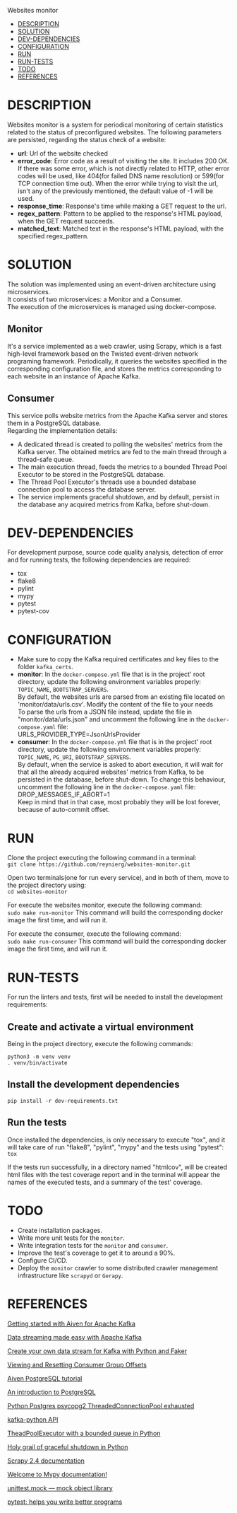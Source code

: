 Websites monitor

- [DESCRIPTION](#description)
- [SOLUTION](#solution)
- [DEV-DEPENDENCIES](#dev-dependencies)  
- [CONFIGURATION](#configuration)
- [RUN](#run)
- [RUN-TESTS](#run-tests)
- [TODO](#todo)
- [REFERENCES](#references)

# DESCRIPTION

Websites monitor is a system for periodical monitoring of certain statistics related 
to the status of preconfigured websites. The following parameters are persisted, 
regarding the status check of a website:
- **url**: Url of the website checked
- **error_code**: Error code as a result of visiting the site. It includes 200 OK. If 
  there was some error, which is not directly related to HTTP, other error codes will 
  be used, like 404(for failed DNS name resolution) or 599(for TCP connection time 
  out). When the error while trying to visit the url, isn't any of the previously 
  mentioned, the default value of -1 will be used.
- **response_time**: Response's time while making a GET request to the url.
- **regex_pattern**: Pattern to be applied to the response's HTML payload, when the 
  GET request succeeds.
- **matched_text**: Matched text in the response's HTML payload, with the specified 
  regex_pattern.
  
# SOLUTION

The solution was implemented using an event-driven architecture using microservices.<br>
It consists of two microservices: a Monitor and a Consumer.<br>
The execution of the microservices is managed using docker-compose.

## Monitor

It's a service implemented as a web crawler, using Scrapy, which is a fast 
high-level framework based on the Twisted event-driven network programing framework. 
Periodically, it queries the websites specified in the corresponding configuration 
file, and stores the metrics corresponding to each website in an instance of Apache Kafka.

## Consumer

This service polls website metrics from the Apache Kafka server and stores them in a 
PostgreSQL database.<br>
Regarding the implementation details:<br>
- A dedicated thread is created to polling the websites' metrics from the Kafka server. 
  The obtained metrics are fed to the main thread through a thread-safe queue.
- The main execution thread, feeds the metrics to a bounded Thread Pool Executor to be 
  stored in the PostgreSQL database.
- The Thread Pool Executor's threads use a bounded database connection pool to access 
  the database server.
- The service implements graceful shutdown, and by default, persist in the database 
  any acquired metrics from Kafka, before shut-down.  
  
# DEV-DEPENDENCIES

For development purpose, source code quality analysis, detection of error and for running tests, 
the following dependencies are required:

- tox
- flake8
- pylint
- mypy
- pytest
- pytest-cov

# CONFIGURATION

- Make sure to copy the Kafka required certificates and key files to the folder 
  `kafka_certs`.
- **monitor**: In the `docker-compose.yml` file that is in the project' root directory, 
  update the following environment variables properly: `TOPIC_NAME`, 
  `BOOTSTRAP_SERVERS`. <br>
  By default, the websites urls are parsed from an existing file located on 
  'monitor/data/urls.csv'. Modify the content of the file to your needs<br>
  To parse the urls from a JSON file instead, update the file in 
  "monitor/data/urls.json" and uncomment the following line in the 
  `docker-compose.yaml` file:<br>
  URLS_PROVIDER_TYPE=JsonUrlsProvider
- **consumer**: In the `docker-compose.yml` file that is in the project' root 
  directory, update the following environment variables properly: `TOPIC_NAME`, 
  `PG_URI`, `BOOTSTRAP_SERVERS`.<br>
  By default, when the service is asked to abort execution, it will wait for that all 
  the already acquired websites' metrics from Kafka, to be persisted in the database, 
  before shut-down. To change this behaviour, uncomment the following line in the 
  `docker-compose.yaml` file:<br>
  DROP_MESSAGES_IF_ABORT=1<br>
  Keep in mind that in that case, most probably they will be lost forever, because of 
  auto-commit offset.

# RUN
Clone the project executing the following command in a terminal:\
`git clone https://github.com/reynierg/websites-monitor.git`

Open two terminals(one for run every service), and in both of them, move to the 
project directory using:\
`cd websites-monitor`

For execute the websites monitor, execute the following command:<br>
`sudo make run-monitor`
This command will build the corresponding docker image the first time, and will run 
it.<br>

For execute the consumer, execute the following command:<br>
`sudo make run-consumer`
This command will build the corresponding docker image the first time, and will run 
it.<br>

# RUN-TESTS

For run the linters and tests, first will be needed to install the development 
requirements:
## Create and activate a virtual environment
Being in the project directory, execute the following commands:
```
python3 -m venv venv
. venv/bin/activate
```

## Install the development dependencies
`pip install -r dev-requirements.txt`

## Run the tests
Once installed the dependencies, is only necessary to execute "tox", and it will take 
care of run "flake8", "pylint", "mypy" and the tests using "pytest":\
`tox`

If the tests run successfully, in a directory named "htmlcov", will be created html 
files with the test coverage report and in the terminal will appear the names of the 
executed tests, and a summary of the test' coverage.

# TODO
- Create installation packages.
- Write more unit tests for the `monitor`.
- Write integration tests for the `monitor` and `consumer`.
- Improve the test's coverage to get it to around a 90%.
- Configure CI/CD.
- Deploy the `monitor` crawler to some distributed crawler management infrastructure 
  like `scrapyd` or `Gerapy`.

# REFERENCES

[Getting started with Aiven for Apache Kafka](https://help.aiven.io/en/articles/489572-getting-started-with-aiven-for-apache-kafka)

[Data streaming made easy with Apache Kafka](https://aiven.io/blog/data-streaming-made-simple-with-apache-kafka)

[Create your own data stream for Kafka with Python and Faker](https://aiven.io/blog/create-your-own-data-stream-for-kafka-with-python-and-faker)

[Viewing and Resetting Consumer Group Offsets](https://help.aiven.io/en/articles/2661525-viewing-and-resetting-consumer-group-offsets)

[Aiven PostgreSQL tutorial](https://aiven.io/blog/aiven-postgresql-tutorial)

[An introduction to PostgreSQL](https://aiven.io/blog/an-introduction-to-postgresql)

[Python Postgres psycopg2 ThreadedConnectionPool exhausted](https://stackoverflow.com/questions/48532301/python-postgres-psycopg2-threadedconnectionpool-exhausted)

[kafka-python API](https://kafka-python.readthedocs.io/en/master/apidoc/modules.html)

[TheadPoolExecutor with a bounded queue in Python](https://www.bettercodebytes.com/theadpoolexecutor-with-a-bounded-queue-in-python/)

[Holy grail of graceful shutdown in Python](https://github.com/wbenny/python-graceful-shutdown)

[Scrapy 2.4 documentation](https://docs.scrapy.org/en/latest/)

[Welcome to Mypy documentation!](https://mypy.readthedocs.io/en/stable/)

[unittest.mock — mock object library](https://docs.python.org/3/library/unittest.mock.html)

[pytest: helps you write better programs](https://docs.pytest.org/en/stable/)
